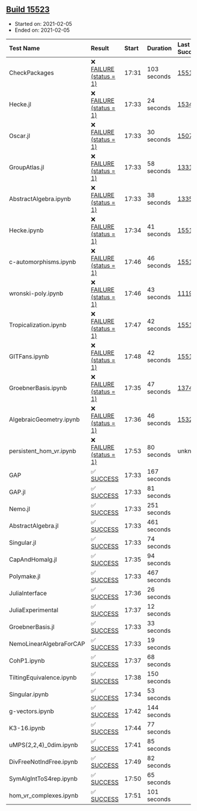 ## [Build 15523](https://oscarci.mathematik.uni-kl.de/job/oscar/15523/)

* Started on: 2021-02-05
* Ended on: 2021-02-05

| Test Name    | Result | Start | Duration | Last Success | First Failure |
|:-------------|:-------|:------|:---------|:-------------|:--------------|
| CheckPackages | ❌ [FAILURE (status = 1)](https://oscarci.mathematik.uni-kl.de/job/oscar/15523/artifact/logs/build-15523/CheckPackages.log) | 17:31 | 103 seconds | [15514](https://oscarci.mathematik.uni-kl.de/job/oscar/15514/) | [15515](https://oscarci.mathematik.uni-kl.de/job/oscar/15515/) |
| Hecke.jl | ❌ [FAILURE (status = 1)](https://oscarci.mathematik.uni-kl.de/job/oscar/15523/artifact/logs/build-15523/Hecke.jl.log) | 17:33 | 24 seconds | [15344](https://oscarci.mathematik.uni-kl.de/job/oscar/15344/) | [15348](https://oscarci.mathematik.uni-kl.de/job/oscar/15348/) |
| Oscar.jl | ❌ [FAILURE (status = 1)](https://oscarci.mathematik.uni-kl.de/job/oscar/15523/artifact/logs/build-15523/Oscar.jl.log) | 17:33 | 30 seconds | [15079](https://oscarci.mathematik.uni-kl.de/job/oscar/15079/) | [15080](https://oscarci.mathematik.uni-kl.de/job/oscar/15080/) |
| GroupAtlas.jl | ❌ [FAILURE (status = 1)](https://oscarci.mathematik.uni-kl.de/job/oscar/15523/artifact/logs/build-15523/GroupAtlas.jl.log) | 17:33 | 58 seconds | [13311](https://oscarci.mathematik.uni-kl.de/job/oscar/13311/) | [13312](https://oscarci.mathematik.uni-kl.de/job/oscar/13312/) |
| AbstractAlgebra.ipynb | ❌ [FAILURE (status = 1)](https://oscarci.mathematik.uni-kl.de/job/oscar/15523/artifact/logs/build-15523/AbstractAlgebra.ipynb.log) | 17:33 | 38 seconds | [13355](https://oscarci.mathematik.uni-kl.de/job/oscar/13355/) | [13356](https://oscarci.mathematik.uni-kl.de/job/oscar/13356/) |
| Hecke.ipynb | ❌ [FAILURE (status = 1)](https://oscarci.mathematik.uni-kl.de/job/oscar/15523/artifact/logs/build-15523/Hecke.ipynb.log) | 17:34 | 41 seconds | [15514](https://oscarci.mathematik.uni-kl.de/job/oscar/15514/) | [15515](https://oscarci.mathematik.uni-kl.de/job/oscar/15515/) |
| c-automorphisms.ipynb | ❌ [FAILURE (status = 1)](https://oscarci.mathematik.uni-kl.de/job/oscar/15523/artifact/logs/build-15523/c-automorphisms.ipynb.log) | 17:46 | 46 seconds | [15514](https://oscarci.mathematik.uni-kl.de/job/oscar/15514/) | [15515](https://oscarci.mathematik.uni-kl.de/job/oscar/15515/) |
| wronski-poly.ipynb | ❌ [FAILURE (status = 1)](https://oscarci.mathematik.uni-kl.de/job/oscar/15523/artifact/logs/build-15523/wronski-poly.ipynb.log) | 17:46 | 43 seconds | [11192](https://oscarci.mathematik.uni-kl.de/job/oscar/11192/) | [11193](https://oscarci.mathematik.uni-kl.de/job/oscar/11193/) |
| Tropicalization.ipynb | ❌ [FAILURE (status = 1)](https://oscarci.mathematik.uni-kl.de/job/oscar/15523/artifact/logs/build-15523/Tropicalization.ipynb.log) | 17:47 | 42 seconds | [15514](https://oscarci.mathematik.uni-kl.de/job/oscar/15514/) | [15515](https://oscarci.mathematik.uni-kl.de/job/oscar/15515/) |
| GITFans.ipynb | ❌ [FAILURE (status = 1)](https://oscarci.mathematik.uni-kl.de/job/oscar/15523/artifact/logs/build-15523/GITFans.ipynb.log) | 17:48 | 42 seconds | [15514](https://oscarci.mathematik.uni-kl.de/job/oscar/15514/) | [15515](https://oscarci.mathematik.uni-kl.de/job/oscar/15515/) |
| GroebnerBasis.ipynb | ❌ [FAILURE (status = 1)](https://oscarci.mathematik.uni-kl.de/job/oscar/15523/artifact/logs/build-15523/GroebnerBasis.ipynb.log) | 17:35 | 47 seconds | [13748](https://oscarci.mathematik.uni-kl.de/job/oscar/13748/) | [13749](https://oscarci.mathematik.uni-kl.de/job/oscar/13749/) |
| AlgebraicGeometry.ipynb | ❌ [FAILURE (status = 1)](https://oscarci.mathematik.uni-kl.de/job/oscar/15523/artifact/logs/build-15523/AlgebraicGeometry.ipynb.log) | 17:36 | 46 seconds | [15322](https://oscarci.mathematik.uni-kl.de/job/oscar/15322/) | [15323](https://oscarci.mathematik.uni-kl.de/job/oscar/15323/) |
| persistent_hom_vr.ipynb | ❌ [FAILURE (status = 1)](https://oscarci.mathematik.uni-kl.de/job/oscar/15523/artifact/logs/build-15523/persistent_hom_vr.ipynb.log) | 17:53 | 80 seconds | unknown | unknown |
| GAP | ✅ [SUCCESS](https://oscarci.mathematik.uni-kl.de/job/oscar/15523/artifact/logs/build-15523/GAP.log) | 17:33 | 167 seconds |  |  |
| GAP.jl | ✅ [SUCCESS](https://oscarci.mathematik.uni-kl.de/job/oscar/15523/artifact/logs/build-15523/GAP.jl.log) | 17:33 | 81 seconds |  |  |
| Nemo.jl | ✅ [SUCCESS](https://oscarci.mathematik.uni-kl.de/job/oscar/15523/artifact/logs/build-15523/Nemo.jl.log) | 17:33 | 251 seconds |  |  |
| AbstractAlgebra.jl | ✅ [SUCCESS](https://oscarci.mathematik.uni-kl.de/job/oscar/15523/artifact/logs/build-15523/AbstractAlgebra.jl.log) | 17:33 | 461 seconds |  |  |
| Singular.jl | ✅ [SUCCESS](https://oscarci.mathematik.uni-kl.de/job/oscar/15523/artifact/logs/build-15523/Singular.jl.log) | 17:33 | 74 seconds |  |  |
| CapAndHomalg.jl | ✅ [SUCCESS](https://oscarci.mathematik.uni-kl.de/job/oscar/15523/artifact/logs/build-15523/CapAndHomalg.jl.log) | 17:35 | 94 seconds |  |  |
| Polymake.jl | ✅ [SUCCESS](https://oscarci.mathematik.uni-kl.de/job/oscar/15523/artifact/logs/build-15523/Polymake.jl.log) | 17:33 | 467 seconds |  |  |
| JuliaInterface | ✅ [SUCCESS](https://oscarci.mathematik.uni-kl.de/job/oscar/15523/artifact/logs/build-15523/JuliaInterface.log) | 17:36 | 26 seconds |  |  |
| JuliaExperimental | ✅ [SUCCESS](https://oscarci.mathematik.uni-kl.de/job/oscar/15523/artifact/logs/build-15523/JuliaExperimental.log) | 17:37 | 12 seconds |  |  |
| GroebnerBasis.jl | ✅ [SUCCESS](https://oscarci.mathematik.uni-kl.de/job/oscar/15523/artifact/logs/build-15523/GroebnerBasis.jl.log) | 17:33 | 33 seconds |  |  |
| NemoLinearAlgebraForCAP | ✅ [SUCCESS](https://oscarci.mathematik.uni-kl.de/job/oscar/15523/artifact/logs/build-15523/NemoLinearAlgebraForCAP.log) | 17:33 | 19 seconds |  |  |
| CohP1.ipynb | ✅ [SUCCESS](https://oscarci.mathematik.uni-kl.de/job/oscar/15523/artifact/logs/build-15523/CohP1.ipynb.log) | 17:37 | 68 seconds |  |  |
| TiltingEquivalence.ipynb | ✅ [SUCCESS](https://oscarci.mathematik.uni-kl.de/job/oscar/15523/artifact/logs/build-15523/TiltingEquivalence.ipynb.log) | 17:38 | 150 seconds |  |  |
| Singular.ipynb | ✅ [SUCCESS](https://oscarci.mathematik.uni-kl.de/job/oscar/15523/artifact/logs/build-15523/Singular.ipynb.log) | 17:34 | 53 seconds |  |  |
| g-vectors.ipynb | ✅ [SUCCESS](https://oscarci.mathematik.uni-kl.de/job/oscar/15523/artifact/logs/build-15523/g-vectors.ipynb.log) | 17:42 | 144 seconds |  |  |
| K3-16.ipynb | ✅ [SUCCESS](https://oscarci.mathematik.uni-kl.de/job/oscar/15523/artifact/logs/build-15523/K3-16.ipynb.log) | 17:44 | 77 seconds |  |  |
| uMPS(2,2,4)_0dim.ipynb | ✅ [SUCCESS](https://oscarci.mathematik.uni-kl.de/job/oscar/15523/artifact/logs/build-15523/uMPS-2-2-4-_0dim.ipynb.log) | 17:41 | 85 seconds |  |  |
| DivFreeNotIndFree.ipynb | ✅ [SUCCESS](https://oscarci.mathematik.uni-kl.de/job/oscar/15523/artifact/logs/build-15523/DivFreeNotIndFree.ipynb.log) | 17:49 | 82 seconds |  |  |
| SymAlgIntToS4rep.ipynb | ✅ [SUCCESS](https://oscarci.mathematik.uni-kl.de/job/oscar/15523/artifact/logs/build-15523/SymAlgIntToS4rep.ipynb.log) | 17:50 | 65 seconds |  |  |
| hom_vr_complexes.ipynb | ✅ [SUCCESS](https://oscarci.mathematik.uni-kl.de/job/oscar/15523/artifact/logs/build-15523/hom_vr_complexes.ipynb.log) | 17:51 | 101 seconds |  |  |
